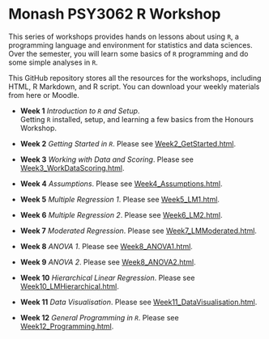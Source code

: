 # Monash PSY3062 R Workshop

This series of workshops provides hands on lessons about using `R`, a programming language and environment for statistics and data sciences. Over the semester, you will learn some basics of `R` programming and do some simple analyses in `R`.

This GitHub repository stores all the resources for the workshops, including HTML, R Markdown, and R script. You can download your weekly materials from here or Moodle.

- **Week 1** *Introduction to `R` and Setup*.  
  Getting `R` installed, setup, and learning a few basics from the Honours Workshop. 

- **Week 2** *Getting Started in `R`*.
  Please see [Week2_GetStarted.html](Week2_GetStarted.html).
  
- **Week 3** *Working with Data and Scoring*.
  Please see [Week3_WorkDataScoring.html](Week3_WorkDataScoring.html).
  
- **Week 4** *Assumptions*.
  Please see [Week4_Assumptions.html](Week4_Assumptions.html).

- **Week 5** *Multiple Regression 1*.
  Please see [Week5_LM1.html](Week5_LM1.html).
  
- **Week 6** *Multiple Regression 2*.
  Please see [Week6_LM2.html](Week6_LM2.html).

- **Week 7** *Moderated Regression*.
  Please see [Week7_LMModerated.html](Week7_LMModerated.html).
  
- **Week 8** *ANOVA 1*.
  Please see [Week8_ANOVA1.html](Week8_ANOVA1.html).
  
- **Week 9** *ANOVA 2*.
  Please see [Week8_ANOVA2.html](Week8_ANOVA2.html).
  
- **Week 10** *Hierarchical Linear Regression*.
  Please see [Week10_LMHierarchical.html](Week10_LMHierarchical.html).
  
- **Week 11** *Data Visualisation*.
  Please see [Week11_DataVisualisation.html](Week11_DataVisualisation.html).
  
- **Week 12** *General Programming in `R`*.
  Please see [Week12_Programming.html](Week12_Programming.html).